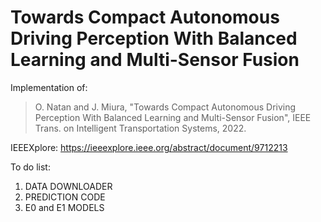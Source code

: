 # Towards Compact Autonomous Driving Perception With Balanced Learning and Multi-Sensor Fusion
Implementation of:
> O. Natan and J. Miura, "Towards Compact Autonomous Driving Perception With Balanced Learning and Multi-Sensor Fusion", IEEE Trans. on Intelligent Transportation Systems, 2022.

IEEEXplore: https://ieeexplore.ieee.org/abstract/document/9712213

To do list:
1. DATA DOWNLOADER
2. PREDICTION CODE
3. E0 and E1 MODELS